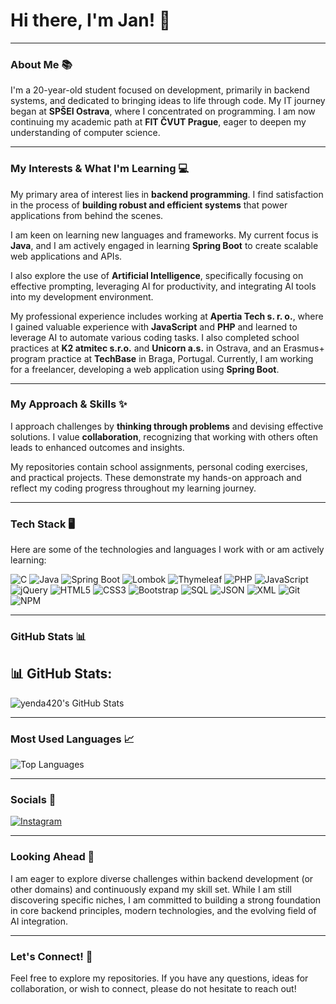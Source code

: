 # Hi there, I'm Jan! 👋

---

### About Me 📚

I'm a 20-year-old student focused on development, primarily in backend systems, and dedicated to bringing ideas to life through code. My IT journey began at **SPŠEI Ostrava**, where I concentrated on programming. I am now continuing my academic path at **FIT ČVUT Prague**, eager to deepen my understanding of computer science.

---

### My Interests & What I'm Learning 💻

My primary area of interest lies in **backend programming**. I find satisfaction in the process of **building robust and efficient systems** that power applications from behind the scenes.

I am keen on learning new languages and frameworks. My current focus is **Java**, and I am actively engaged in learning **Spring Boot** to create scalable web applications and APIs.

I also explore the use of **Artificial Intelligence**, specifically focusing on effective prompting, leveraging AI for productivity, and integrating AI tools into my development environment.

My professional experience includes working at **Apertia Tech s. r. o.**, where I gained valuable experience with **JavaScript** and **PHP** and learned to leverage AI to automate various coding tasks. I also completed school practices at **K2 atmitec s.r.o.** and **Unicorn a.s.** in Ostrava, and an Erasmus+ program practice at **TechBase** in Braga, Portugal. Currently, I am working for a freelancer, developing a web application using **Spring Boot**.

---

### My Approach & Skills ✨

I approach challenges by **thinking through problems** and devising effective solutions. I value **collaboration**, recognizing that working with others often leads to enhanced outcomes and insights.

My repositories contain school assignments, personal coding exercises, and practical projects. These demonstrate my hands-on approach and reflect my coding progress throughout my learning journey.

---

### Tech Stack 🖥️

Here are some of the technologies and languages I work with or am actively learning:

![C](https://img.shields.io/badge/C-00599C?style=for-the-badge&logo=c&logoColor=white)
![Java](https://img.shields.io/badge/Java-ED8B00?style=for-the-badge&logo=openjdk&logoColor=white)
![Spring Boot](https://img.shields.io/badge/Spring_Boot-6DB33F?style=for-the-badge&logo=spring-boot&logoColor=white)
![Lombok](https://img.shields.io/badge/Lombok-ED1C24?style=for-the-badge&logo=lombok&logoColor=white)
![Thymeleaf](https://img.shields.io/badge/Thymeleaf-005F0F?style=for-the-badge&logo=thymeleaf&logoColor=white)
![PHP](https://img.shields.io/badge/PHP-777BB4?style=for-the-badge&logo=php&logoColor=white)
![JavaScript](https://img.shields.io/badge/JavaScript-F7DF1E?style=for-the-badge&logo=javascript&logoColor=black)
![jQuery](https://img.shields.io/badge/jQuery-0769AD?style=for-the-badge&logo=jquery&logoColor=white)
![HTML5](https://img.shields.io/badge/HTML5-E34F26?style=for-the-badge&logo=html5&logoColor=white)
![CSS3](https://img.shields.io/badge/CSS3-1572B6?style=for-the-badge&logo=css3&logoColor=white)
![Bootstrap](https://img.shields.io/badge/Bootstrap-7952B3?style=for-the-badge&logo=bootstrap&logoColor=white)
![SQL](https://img.shields.io/badge/SQL-336791?style=for-the-badge&logo=postgresql&logoColor=white)
![JSON](https://img.shields.io/badge/JSON-000000?style=for-the-badge&logo=json&logoColor=white)
![XML](https://img.shields.io/badge/XML-FF6600?style=for-the-badge&logo=xml&logoColor=white)
![Git](https://img.shields.io/badge/Git-F05032?style=for-the-badge&logo=git&logoColor=white)
![NPM](https://img.shields.io/badge/NPM-CB3837?style=for-the-badge&logo=npm&logoColor=white)

---

### GitHub Stats 📊

## 📊 GitHub Stats:

![yenda420's GitHub Stats](https://github-readme-stats.vercel.app/api?username=yenda420&show_icons=true&theme=dark&count_private=true&hide=prs,issues&hide_border=true)

---

### Most Used Languages 📈

![Top Languages](https://github-readme-stats.vercel.app/api/top-langs/?username=yenda420&layout=compact&theme=dark&hide_border=true)

---

### Socials 🔗

[![Instagram](https://img.shields.io/badge/Instagram-%23E4405F.svg?style=for-the-badge&logo=Instagram&logoColor=white)](https://instagram.com/honzycek_)

---

### Looking Ahead 🚀

I am eager to explore diverse challenges within backend development (or other domains) and continuously expand my skill set. While I am still discovering specific niches, I am committed to building a strong foundation in core backend principles, modern technologies, and the evolving field of AI integration.

---

### Let's Connect! 🤝

Feel free to explore my repositories. If you have any questions, ideas for collaboration, or wish to connect, please do not hesitate to reach out!
